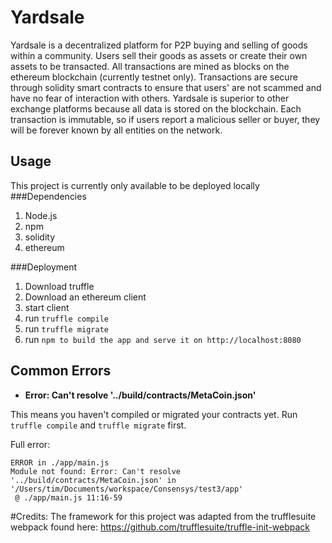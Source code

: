 # Yardsale
Yardsale is a decentralized platform for P2P buying and selling of goods within a community. Users sell their goods as assets or create their own assets to be transacted. All transactions are mined as blocks on the ethereum blockchain (currently testnet only). Transactions are secure through solidity smart contracts to ensure that users' are not scammed and have no fear of interaction with others.
Yardsale is superior to other exchange platforms because all data is stored on the blockchain. Each transaction is immutable, so if users report a malicious seller or buyer, they will be forever known by all entities on the network. 

## Usage

This project is currently only available to be deployed locally
###Dependencies

1. Node.js
2. npm
3. solidity
4. ethereum

###Deployment

1. Download truffle
2. Download an ethereum client
3. start client 
4. run `truffle compile`
5. run `truffle migrate`
6. run `npm to build the app and serve it on http://localhost:8080`


## Common Errors

* **Error: Can't resolve '../build/contracts/MetaCoin.json'**

This means you haven't compiled or migrated your contracts yet. Run `truffle compile` and `truffle migrate` first.

Full error:

```
ERROR in ./app/main.js
Module not found: Error: Can't resolve '../build/contracts/MetaCoin.json' in '/Users/tim/Documents/workspace/Consensys/test3/app'
 @ ./app/main.js 11:16-59
```

#Credits:
The framework for this project was adapted from the trufflesuite webpack found here: https://github.com/trufflesuite/truffle-init-webpack
